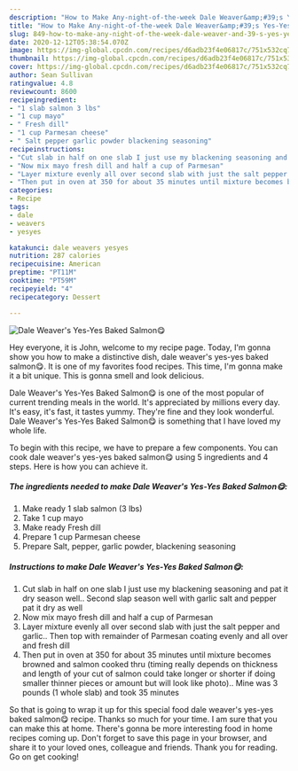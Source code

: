 ```yaml
---
description: "How to Make Any-night-of-the-week Dale Weaver&amp;#39;s Yes-Yes Baked Salmon😋"
title: "How to Make Any-night-of-the-week Dale Weaver&amp;#39;s Yes-Yes Baked Salmon😋"
slug: 849-how-to-make-any-night-of-the-week-dale-weaver-and-39-s-yes-yes-baked-salmon
date: 2020-12-12T05:38:54.070Z
image: https://img-global.cpcdn.com/recipes/d6adb23f4e06817c/751x532cq70/dale-weavers-yes-yes-baked-salmon😋-recipe-main-photo.jpg
thumbnail: https://img-global.cpcdn.com/recipes/d6adb23f4e06817c/751x532cq70/dale-weavers-yes-yes-baked-salmon😋-recipe-main-photo.jpg
cover: https://img-global.cpcdn.com/recipes/d6adb23f4e06817c/751x532cq70/dale-weavers-yes-yes-baked-salmon😋-recipe-main-photo.jpg
author: Sean Sullivan
ratingvalue: 4.8
reviewcount: 8600
recipeingredient:
- "1 slab salmon 3 lbs"
- "1 cup mayo"
- " Fresh dill"
- "1 cup Parmesan cheese"
- " Salt pepper garlic powder blackening seasoning"
recipeinstructions:
- "Cut slab in half on one slab I just use my blackening seasoning and pat it dry season well.. Second slap season well with garlic salt and pepper pat it dry as well"
- "Now mix mayo fresh dill and half a cup of Parmesan"
- "Layer mixture evenly all over second slab with just the salt pepper and garlic.. Then top with remainder of Parmesan coating evenly and all over and fresh dill"
- "Then put in oven at 350 for about 35 minutes until mixture becomes browned and salmon cooked thru (timing really depends on thickness and length of your cut of salmon could take longer or shorter if doing smaller thinner pieces or amount but will look like photo).. Mine was 3 pounds (1 whole slab) and took 35 minutes"
categories:
- Recipe
tags:
- dale
- weavers
- yesyes

katakunci: dale weavers yesyes 
nutrition: 287 calories
recipecuisine: American
preptime: "PT11M"
cooktime: "PT59M"
recipeyield: "4"
recipecategory: Dessert

---
```



![Dale Weaver&#39;s Yes-Yes Baked Salmon😋](https://img-global.cpcdn.com/recipes/d6adb23f4e06817c/751x532cq70/dale-weavers-yes-yes-baked-salmon😋-recipe-main-photo.jpg)

Hey everyone, it is John, welcome to my recipe page. Today, I'm gonna show you how to make a distinctive dish, dale weaver&#39;s yes-yes baked salmon😋. It is one of my favorites food recipes. This time, I'm gonna make it a bit unique. This is gonna smell and look delicious.

Dale Weaver&#39;s Yes-Yes Baked Salmon😋 is one of the most popular of current trending meals in the world. It's appreciated by millions every day. It's easy, it's fast, it tastes yummy. They're fine and they look wonderful. Dale Weaver&#39;s Yes-Yes Baked Salmon😋 is something that I have loved my whole life.




To begin with this recipe, we have to prepare a few components. You can cook dale weaver&#39;s yes-yes baked salmon😋 using 5 ingredients and 4 steps. Here is how you can achieve it.

<!--inarticleads1-->

##### The ingredients needed to make Dale Weaver&#39;s Yes-Yes Baked Salmon😋:

1. Make ready 1 slab salmon (3 lbs)
1. Take 1 cup mayo
1. Make ready  Fresh dill
1. Prepare 1 cup Parmesan cheese
1. Prepare  Salt, pepper, garlic powder, blackening seasoning




<!--inarticleads2-->

##### Instructions to make Dale Weaver&#39;s Yes-Yes Baked Salmon😋:

1. Cut slab in half on one slab I just use my blackening seasoning and pat it dry season well.. Second slap season well with garlic salt and pepper pat it dry as well
1. Now mix mayo fresh dill and half a cup of Parmesan
1. Layer mixture evenly all over second slab with just the salt pepper and garlic.. Then top with remainder of Parmesan coating evenly and all over and fresh dill
1. Then put in oven at 350 for about 35 minutes until mixture becomes browned and salmon cooked thru (timing really depends on thickness and length of your cut of salmon could take longer or shorter if doing smaller thinner pieces or amount but will look like photo).. Mine was 3 pounds (1 whole slab) and took 35 minutes




So that is going to wrap it up for this special food dale weaver&#39;s yes-yes baked salmon😋 recipe. Thanks so much for your time. I am sure that you can make this at home. There's gonna be more interesting food in home recipes coming up. Don't forget to save this page in your browser, and share it to your loved ones, colleague and friends. Thank you for reading. Go on get cooking!
